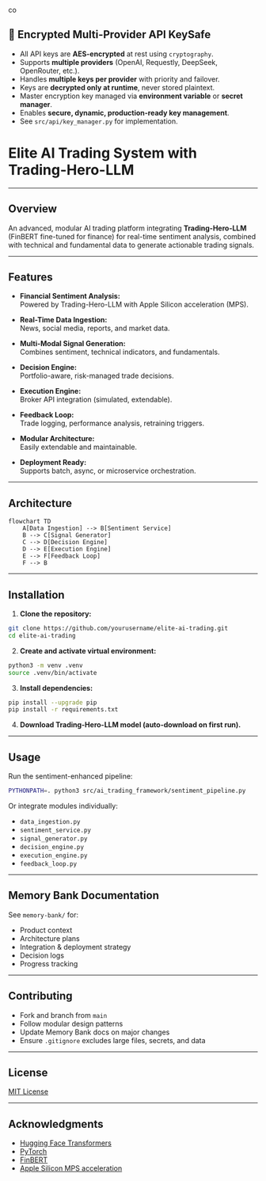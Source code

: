 co
## 🔐 Encrypted Multi-Provider API KeySafe

- All API keys are **AES-encrypted** at rest using `cryptography`.
- Supports **multiple providers** (OpenAI, Requestly, DeepSeek, OpenRouter, etc.).
- Handles **multiple keys per provider** with priority and failover.
- Keys are **decrypted only at runtime**, never stored plaintext.
- Master encryption key managed via **environment variable** or **secret manager**.
- Enables **secure, dynamic, production-ready key management**.
- See `src/api/key_manager.py` for implementation.

# Elite AI Trading System with Trading-Hero-LLM

---

## Overview

An advanced, modular AI trading platform integrating **Trading-Hero-LLM** (FinBERT fine-tuned for finance) for real-time sentiment analysis, combined with technical and fundamental data to generate actionable trading signals.

---

## Features

- **Financial Sentiment Analysis:**  
  Powered by Trading-Hero-LLM with Apple Silicon acceleration (MPS).

- **Real-Time Data Ingestion:**  
  News, social media, reports, and market data.

- **Multi-Modal Signal Generation:**  
  Combines sentiment, technical indicators, and fundamentals.

- **Decision Engine:**  
  Portfolio-aware, risk-managed trade decisions.

- **Execution Engine:**  
  Broker API integration (simulated, extendable).

- **Feedback Loop:**  
  Trade logging, performance analysis, retraining triggers.

- **Modular Architecture:**  
  Easily extendable and maintainable.

- **Deployment Ready:**  
  Supports batch, async, or microservice orchestration.

---

## Architecture

```mermaid
flowchart TD
    A[Data Ingestion] --> B[Sentiment Service]
    B --> C[Signal Generator]
    C --> D[Decision Engine]
    D --> E[Execution Engine]
    E --> F[Feedback Loop]
    F --> B
```

---

## Installation

1. **Clone the repository:**

```bash
git clone https://github.com/yourusername/elite-ai-trading.git
cd elite-ai-trading
```

2. **Create and activate virtual environment:**

```bash
python3 -m venv .venv
source .venv/bin/activate
```

3. **Install dependencies:**

```bash
pip install --upgrade pip
pip install -r requirements.txt
```

4. **Download Trading-Hero-LLM model (auto-download on first run).**

---

## Usage

Run the sentiment-enhanced pipeline:

```bash
PYTHONPATH=. python3 src/ai_trading_framework/sentiment_pipeline.py
```

Or integrate modules individually:

- `data_ingestion.py`
- `sentiment_service.py`
- `signal_generator.py`
- `decision_engine.py`
- `execution_engine.py`
- `feedback_loop.py`

---

## Memory Bank Documentation

See `memory-bank/` for:

- Product context
- Architecture plans
- Integration & deployment strategy
- Decision logs
- Progress tracking

---

## Contributing

- Fork and branch from `main`
- Follow modular design patterns
- Update Memory Bank docs on major changes
- Ensure `.gitignore` excludes large files, secrets, and data

---

## License

[MIT License](LICENSE)

---

## Acknowledgments

- [Hugging Face Transformers](https://huggingface.co)
- [PyTorch](https://pytorch.org)
- [FinBERT](https://github.com/ProsusAI/finBERT)
- [Apple Silicon MPS acceleration](https://developer.apple.com/metal/)
